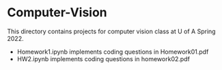 # Computer-Vision
This directory contains projects for computer vision class at U of A Spring 2022.
* Homework1.ipynb implements coding questions in Homework01.pdf
* HW2.ipynb implements coding questions in homework02.pdf
